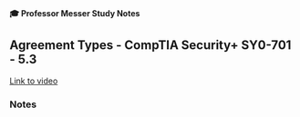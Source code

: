 #### 🎓 Professor Messer Study Notes

##  Agreement Types - CompTIA Security+ SY0-701 - 5.3

[Link to video](https://youtu.be/HSZxjj1YAh8?si=vvYCsRHcG_p87GjZ)

### Notes



